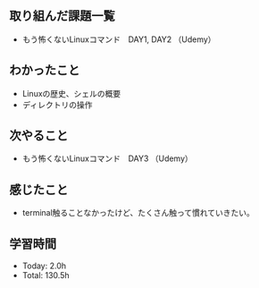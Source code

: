 ## 取り組んだ課題一覧
- もう怖くないLinuxコマンド　DAY1, DAY2 （Udemy）
## わかったこと
- Linuxの歴史、シェルの概要
- ディレクトリの操作
## 次やること
- もう怖くないLinuxコマンド　DAY3 （Udemy）
## 感じたこと
- terminal触ることなかったけど、たくさん触って慣れていきたい。
## 学習時間
- Today: 2.0h
- Total: 130.5h
